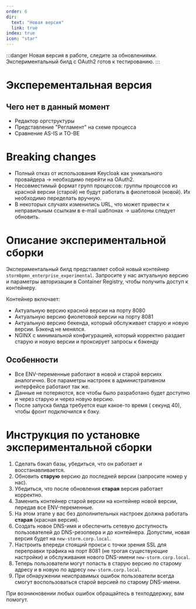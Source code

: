 ```yaml
---
order: 6
dir:
  text: "Новая версия"
  link: true
index: true
icon: "star"
---
```


:::danger
Новая версия в работе, следите за обновлениями. Экспериментальный билд с OAuth2 готов к тестированию.
:::

# Эксперементальная версия

## Чего нет в данный момент
- Редактор оргструктуры
- Представление "Регламент" на схеме процесса
- Сравнение AS-IS и TO-BE

# Breaking changes
- Полный отказ от использования Keycloak как уникального провайдера → необходимо перейти на OAuth2.
- Несовместимый формат групп процессов: группы процессов из красной версии (старой) не будут работать в фиолетовой (новой). Их необходимо переделать вручную.
- В некоторых случаях изменились URL, что может привести к неправильным ссылкам в e-mail шаблонах → шаблоны следует обновить.

# Описание экспериментальной сборки
Экспериментальный билд представляет собой новый контейнер `stormbpmn_enterprise_experimental`. Запросите у нас актуальную версию и параметры авторизации в Container Registry, чтобы получить доступ к контейнеру.

Контейнер включает:
- Актуальную версию красной версии на порту 8080
- Актуальную версию фиолетовой версии на порту 8081
- Актуальную версию бекенда, который обслуживает старую и новую версии. Бэкенд не менялся.
- NGINX с минимальной конфигурацией, который корректно раздает старую и новую версии и проксирует запросы к бэкенду

## Особенности
- Все ENV-переменные работают в новой и старой версиях аналогично. Все параметры настроек в административном интерфейсе работают так же.
- Данные не потеряются, все чтобы было разработано будет доступно и через старую и через новую версию.
- После запуска билда требуется еще какое-то время ( секунд 40), чтобы фронт подключился к бэку. 

# Инструкция по установке экспериментальной сборки

1. Сделать бэкап базы, убедиться, что он работает и восстанавливается.
2. Обновить **старую** версию до последней версии (запросите номер у нас).
3. Убедиться, что после обновления **старая** версия работает корректно.
4. Заменить контейнер старой версии на контейнер новой версии, передав все ENV-переменные.
5. На этом этапе у вас без дополнительных настроек должна работать **старая** (красная версия).
6. Создать новое DNS-имя и обеспечить сетевую доступность пользователей до DNS-резолвера и до контейнера. Допустим, новая версия будет на `new-storm.corp.local`.
7. Настроить впереди стоящий прокси с точки зрения SSL для переправки трафика на порт 8081 (не трогая существующие настройки) и обслуживания нового DNS-имени `new-storm.corp.local`.
8. Теперь пользователи могут попасть в старую версию по старому адресу и в новую по адресу `new-storm.corp.local`.
9. При обнаружении неисправимых ошибок пользователи всегда смогут воспользоваться старой версией по старому DNS-имени.

При возникновении любых ошибок обращайтесь в техподдержку, вам помогут.
